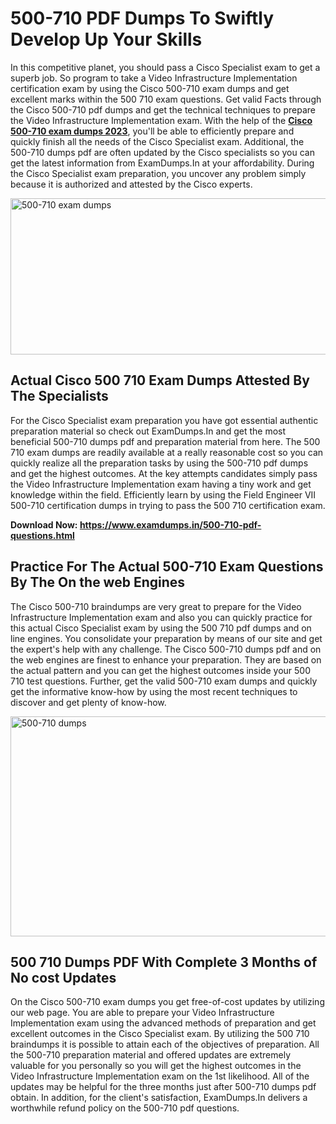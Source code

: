 <h1><strong>500-710 PDF Dumps To Swiftly Develop Up Your Skills</strong></h1>
<p>In this competitive planet, you should pass a Cisco Specialist exam to get a superb job. So program to take a Video Infrastructure Implementation certification exam by using the Cisco 500-710 exam dumps and get excellent marks within the 500 710 exam questions. Get valid Facts through the Cisco 500-710 pdf dumps and get the technical techniques to prepare the Video Infrastructure Implementation exam. With the help of the <strong><a href="https://www.examdumps.in/500-710-pdf-questions.html">Cisco 500-710 exam dumps 2023</a></strong>, you'll be able to efficiently prepare and quickly finish all the needs of the Cisco Specialist exam. Additional, the 500-710 dumps pdf are often updated by the Cisco specialists so you can get the latest information from ExamDumps.In at your affordability. During the Cisco Specialist exam preparation, you uncover any problem simply because it is authorized and attested by the Cisco experts.</p>
<p><img src="https://i.ibb.co/zxJwW90/Copy-of-Online-Classes-Twitter-header-post-Made-with-Poster-My-Wall-1.png" alt="500-710 exam dumps" width="750" height="250" /></p>
<h2><strong>Actual Cisco 500 710 Exam Dumps Attested By The Specialists</strong></h2>
<p>For the Cisco Specialist exam preparation you have got essential authentic preparation material so check out ExamDumps.In and get the most beneficial 500-710 dumps pdf and preparation material from here. The 500 710 exam dumps are readily available at a really reasonable cost so you can quickly realize all the preparation tasks by using the 500-710 pdf dumps and get the highest outcomes. At the key attempts candidates simply pass the Video Infrastructure Implementation exam having a tiny work and get knowledge within the field. Efficiently learn by using the Field Engineer VII 500-710 certification dumps in trying to pass the 500 710 certification exam.</p>
<p><strong>Download Now:&nbsp;<a href="https://www.examdumps.in/500-710-pdf-questions.html">https://www.examdumps.in/500-710-pdf-questions.html</a></strong></p>
<h2><strong>Practice For The Actual 500-710 Exam Questions By The On the web Engines</strong></h2>
<p>The Cisco 500-710 braindumps are very great to prepare for the Video Infrastructure Implementation exam and also you can quickly practice for this actual Cisco Specialist exam by using the 500 710 pdf dumps and on line engines. You consolidate your preparation by means of our site and get the expert's help with any challenge. The Cisco 500-710 dumps pdf and on the web engines are finest to enhance your preparation. They are based on the actual pattern and you can get the highest outcomes inside your 500 710 test questions. Further, get the valid 500-710 exam dumps and quickly get the informative know-how by using the most recent techniques to discover and get plenty of know-how.</p>
<p><a href="https://www.examdumps.in/500-710-pdf-questions.html"><img src="https://i.ibb.co/QkNtdwY/Copy-of-Zoom-Online-Classes-Facebook-Share-Po-Made-with-Poster-My-Wall-1.jpg" alt="500-710 dumps" width="670" height="352" /></a></p>
<h2><strong>500 710 Dumps PDF With Complete 3 Months of No cost Updates</strong></h2>
<p>On the Cisco 500-710 exam dumps you get free-of-cost updates by utilizing our web page. You are able to prepare your Video Infrastructure Implementation exam using the advanced methods of preparation and get excellent outcomes in the Cisco Specialist exam. By utilizing the 500 710 braindumps it is possible to attain each of the objectives of preparation. All the 500-710 preparation material and offered updates are extremely valuable for you personally so you will get the highest outcomes in the Video Infrastructure Implementation exam on the 1st likelihood. All of the updates may be helpful for the three months just after 500-710 dumps pdf obtain. In addition, for the client's satisfaction, ExamDumps.In delivers a worthwhile refund policy on the 500-710 pdf questions.</p>
